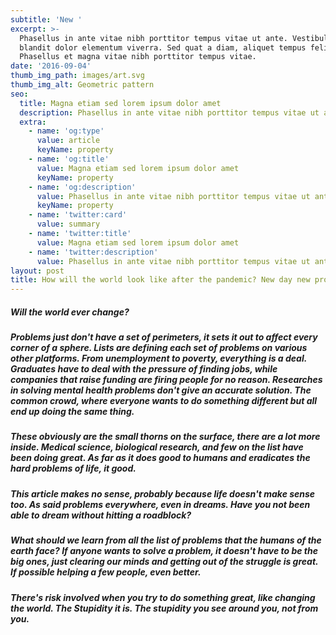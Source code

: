 ```yaml
---
subtitle: 'New '
excerpt: >-
  Phasellus in ante vitae nibh porttitor tempus vitae ut ante. Vestibulum
  blandit dolor elementum viverra. Sed quat a diam, aliquet tempus felis.
  Phasellus et magna vitae nibh porttitor tempus vitae.
date: '2016-09-04'
thumb_img_path: images/art.svg
thumb_img_alt: Geometric pattern
seo:
  title: Magna etiam sed lorem ipsum dolor amet
  description: Phasellus in ante vitae nibh porttitor tempus vitae ut ante
  extra:
    - name: 'og:type'
      value: article
      keyName: property
    - name: 'og:title'
      value: Magna etiam sed lorem ipsum dolor amet
      keyName: property
    - name: 'og:description'
      value: Phasellus in ante vitae nibh porttitor tempus vitae ut ante
      keyName: property
    - name: 'twitter:card'
      value: summary
    - name: 'twitter:title'
      value: Magna etiam sed lorem ipsum dolor amet
    - name: 'twitter:description'
      value: Phasellus in ante vitae nibh porttitor tempus vitae ut ante
layout: post
title: How will the world look like after the pandemic? New day new problems
---
```

##### Will the world ever change?&#xA;

##### Problems just don't have a set of perimeters, it sets it out to affect every corner of a sphere. Lists are defining each set of problems on various other platforms. From unemployment to poverty, everything is a deal. Graduates have to deal with the pressure of finding jobs, while companies that raise funding are firing people for no reason. Researches in solving mental health problems don't give an accurate solution. The common crowd, where everyone wants to do something different but all end up doing the same thing.

##### These obviously are the small thorns on the surface, there are a lot more inside. Medical science, biological research, and few on the list have been doing great. As far as it does good to humans and eradicates the hard problems of life, it good.

##### This article makes no sense, probably because life doesn't make sense too. As said problems everywhere, even in dreams. Have you not been able to dream without hitting a roadblock?

##### What should we learn from all the list of problems that the humans of the earth face? If anyone wants to solve a problem, it doesn't have to be the big ones, just clearing our minds and getting out of the struggle is great. If possible helping a few people, even better.

##### There's risk involved when you try to do something great, like changing the world. The Stupidity it is. The stupidity you see around you, not from you.

